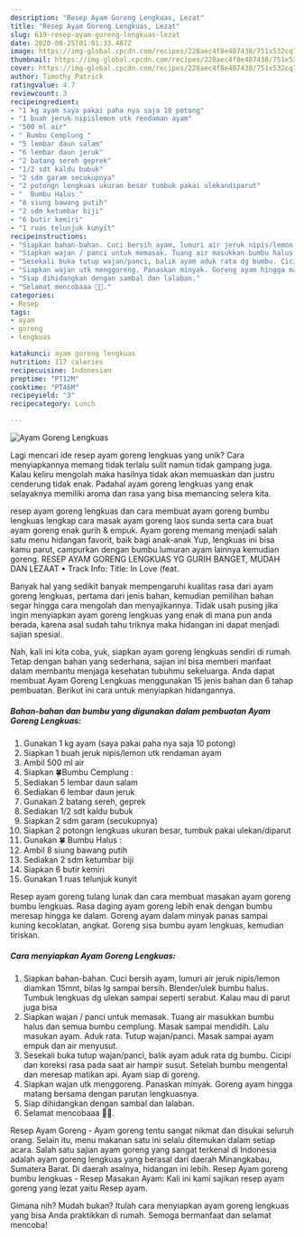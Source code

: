 ```yaml
---
description: "Resep Ayam Goreng Lengkuas, Lezat"
title: "Resep Ayam Goreng Lengkuas, Lezat"
slug: 619-resep-ayam-goreng-lengkuas-lezat
date: 2020-08-25T01:01:33.487Z
image: https://img-global.cpcdn.com/recipes/228aec4f8e487438/751x532cq70/ayam-goreng-lengkuas-foto-resep-utama.jpg
thumbnail: https://img-global.cpcdn.com/recipes/228aec4f8e487438/751x532cq70/ayam-goreng-lengkuas-foto-resep-utama.jpg
cover: https://img-global.cpcdn.com/recipes/228aec4f8e487438/751x532cq70/ayam-goreng-lengkuas-foto-resep-utama.jpg
author: Timothy Patrick
ratingvalue: 4.7
reviewcount: 3
recipeingredient:
- "1 kg ayam saya pakai paha nya saja 10 potong"
- "1 buah jeruk nipislemon utk rendaman ayam"
- "500 ml air"
- " Bumbu Cemplung "
- "5 lembar daun salam"
- "6 lembar daun jeruk"
- "2 batang sereh geprek"
- "1/2 sdt kaldu bubuk"
- "2 sdm garam secukupnya"
- "2 potongn lengkuas ukuran besar tumbuk pakai ulekandiparut"
- "  Bumbu Halus "
- "8 siung bawang putih"
- "2 sdm ketumbar biji"
- "6 butir kemiri"
- "1 ruas telunjuk kunyit"
recipeinstructions:
- "Siapkan bahan-bahan. Cuci bersih ayam, lumuri air jeruk nipis/lemon diamkan 15mnt, bilas lg sampai bersih. Blender/ulek bumbu halus. Tumbuk lengkuas dg ulekan sampai seperti serabut. Kalau mau di parut juga bisa"
- "Siapkan wajan / panci untuk memasak. Tuang air masukkan bumbu halus dan semua bumbu cemplung. Masak sampai mendidih. Lalu masukan ayam. Aduk rata. Tutup wajan/panci. Masak sampai ayam empuk dan air menyusut."
- "Sesekali buka tutup wajan/panci, balik ayam aduk rata dg bumbu. Cicipi dan koreksi rasa pada saat air hampir susut. Setelah bumbu mengental dan meresap matikan api. Ayam siap di goreng."
- "Siapkan wajan utk menggoreng. Panaskan minyak. Goreng ayam hingga matang bersama dengan parutan lengkuasnya."
- "Siap dihidangkan dengan sambal dan lalaban."
- "Selamat mencobaaa 🤗🥰."
categories:
- Resep
tags:
- ayam
- goreng
- lengkuas

katakunci: ayam goreng lengkuas 
nutrition: 117 calories
recipecuisine: Indonesian
preptime: "PT12M"
cooktime: "PT46M"
recipeyield: "3"
recipecategory: Lunch

---
```



![Ayam Goreng Lengkuas](https://img-global.cpcdn.com/recipes/228aec4f8e487438/751x532cq70/ayam-goreng-lengkuas-foto-resep-utama.jpg)

Lagi mencari ide resep ayam goreng lengkuas yang unik? Cara menyiapkannya memang tidak terlalu sulit namun tidak gampang juga. Kalau keliru mengolah maka hasilnya tidak akan memuaskan dan justru cenderung tidak enak. Padahal ayam goreng lengkuas yang enak selayaknya memiliki aroma dan rasa yang bisa memancing selera kita.

resep ayam goreng lengkuas dan cara membuat ayam goreng bumbu lengkuas lengkap cara masak ayam goreng laos sunda serta cara buat ayam goreng enak gurih &amp; empuk. Ayam goreng memang menjadi salah satu menu hidangan favorit, baik bagi anak-anak Yup, lengkuas ini bisa kamu parut, campurkan dengan bumbu lumuran ayam lainnya kemudian goreng. RESEP AYAM GORENG LENGKUAS YG GURIH BANGET, MUDAH DAN LEZAAT • Track Info: Title: In Love (feat.

Banyak hal yang sedikit banyak mempengaruhi kualitas rasa dari ayam goreng lengkuas, pertama dari jenis bahan, kemudian pemilihan bahan segar hingga cara mengolah dan menyajikannya. Tidak usah pusing jika ingin menyiapkan ayam goreng lengkuas yang enak di mana pun anda berada, karena asal sudah tahu triknya maka hidangan ini dapat menjadi sajian spesial.


Nah, kali ini kita coba, yuk, siapkan ayam goreng lengkuas sendiri di rumah. Tetap dengan bahan yang sederhana, sajian ini bisa memberi manfaat dalam membantu menjaga kesehatan tubuhmu sekeluarga. Anda dapat membuat Ayam Goreng Lengkuas menggunakan 15 jenis bahan dan 6 tahap pembuatan. Berikut ini cara untuk menyiapkan hidangannya.

<!--inarticleads1-->

##### Bahan-bahan dan bumbu yang digunakan dalam pembuatan Ayam Goreng Lengkuas:

1. Gunakan 1 kg ayam (saya pakai paha nya saja 10 potong)
1. Siapkan 1 buah jeruk nipis/lemon utk rendaman ayam
1. Ambil 500 ml air
1. Siapkan  🍀Bumbu Cemplung :
1. Sediakan 5 lembar daun salam
1. Sediakan 6 lembar daun jeruk
1. Gunakan 2 batang sereh, geprek
1. Sediakan 1/2 sdt kaldu bubuk
1. Siapkan 2 sdm garam (secukupnya)
1. Siapkan 2 potongn lengkuas ukuran besar, tumbuk pakai ulekan/diparut
1. Gunakan  🍀 Bumbu Halus :
1. Ambil 8 siung bawang putih
1. Sediakan 2 sdm ketumbar biji
1. Siapkan 6 butir kemiri
1. Gunakan 1 ruas telunjuk kunyit


Resep ayam goreng tulang lunak dan cara membuat masakan ayam goreng bumbu lengkuas. Rasa daging ayam goreng lebih enak dengan bumbu meresap hingga ke dalam. Goreng ayam dalam minyak panas sampai kuning kecoklatan, angkat. Goreng sisa bumbu ayam lengkuas, kemudian tiriskan. 

<!--inarticleads2-->

##### Cara menyiapkan Ayam Goreng Lengkuas:

1. Siapkan bahan-bahan. Cuci bersih ayam, lumuri air jeruk nipis/lemon diamkan 15mnt, bilas lg sampai bersih. Blender/ulek bumbu halus. Tumbuk lengkuas dg ulekan sampai seperti serabut. Kalau mau di parut juga bisa
1. Siapkan wajan / panci untuk memasak. Tuang air masukkan bumbu halus dan semua bumbu cemplung. Masak sampai mendidih. Lalu masukan ayam. Aduk rata. Tutup wajan/panci. Masak sampai ayam empuk dan air menyusut.
1. Sesekali buka tutup wajan/panci, balik ayam aduk rata dg bumbu. Cicipi dan koreksi rasa pada saat air hampir susut. Setelah bumbu mengental dan meresap matikan api. Ayam siap di goreng.
1. Siapkan wajan utk menggoreng. Panaskan minyak. Goreng ayam hingga matang bersama dengan parutan lengkuasnya.
1. Siap dihidangkan dengan sambal dan lalaban.
1. Selamat mencobaaa 🤗🥰.


Resep Ayam Goreng - Ayam goreng tentu sangat nikmat dan disukai seluruh orang. Selain itu, menu makanan satu ini selalu ditemukan dalam setiap acara. Salah satu sajian ayam goreng yang sangat terkenal di Indonesia adalah ayam goreng lengkuas yang berasal dari daerah Minangkabau, Sumatera Barat. Di daerah asalnya, hidangan ini lebih. Resep Ayam goreng bumbu lengkuas - Resep Masakan Ayam: Kali ini kami sajikan resep ayam goreng yang lezat yaitu Resep ayam. 

Gimana nih? Mudah bukan? Itulah cara menyiapkan ayam goreng lengkuas yang bisa Anda praktikkan di rumah. Semoga bermanfaat dan selamat mencoba!

